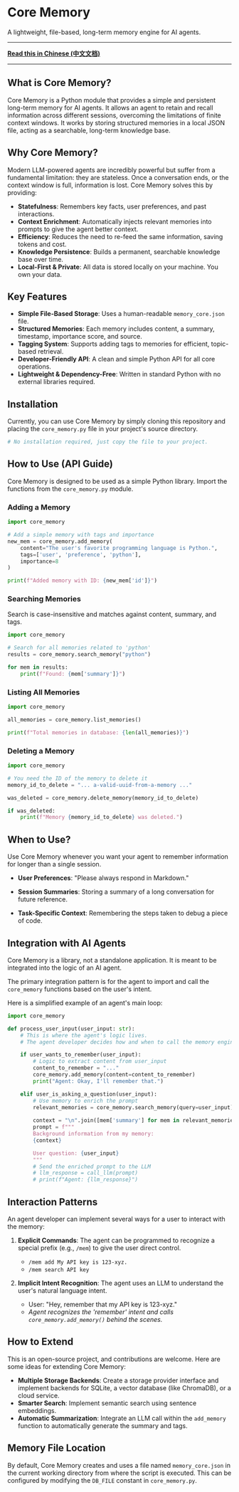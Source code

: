 # Core Memory

A lightweight, file-based, long-term memory engine for AI agents.

---

**[Read this in Chinese (中文文档)](README_zh.md)**

---

## What is Core Memory?

Core Memory is a Python module that provides a simple and persistent long-term memory for AI agents. It allows an agent to retain and recall information across different sessions, overcoming the limitations of finite context windows. It works by storing structured memories in a local JSON file, acting as a searchable, long-term knowledge base.

## Why Core Memory?

Modern LLM-powered agents are incredibly powerful but suffer from a fundamental limitation: they are stateless. Once a conversation ends, or the context window is full, information is lost. Core Memory solves this by providing:

-   **Statefulness**: Remembers key facts, user preferences, and past interactions.
-   **Context Enrichment**: Automatically injects relevant memories into prompts to give the agent better context.
-   **Efficiency**: Reduces the need to re-feed the same information, saving tokens and cost.
-   **Knowledge Persistence**: Builds a permanent, searchable knowledge base over time.
-   **Local-First & Private**: All data is stored locally on your machine. You own your data.

## Key Features

-   **Simple File-Based Storage**: Uses a human-readable `memory_core.json` file.
-   **Structured Memories**: Each memory includes content, a summary, timestamp, importance score, and source.
-   **Tagging System**: Supports adding tags to memories for efficient, topic-based retrieval.
-   **Developer-Friendly API**: A clean and simple Python API for all core operations.
-   **Lightweight & Dependency-Free**: Written in standard Python with no external libraries required.

## Installation

Currently, you can use Core Memory by simply cloning this repository and placing the `core_memory.py` file in your project's source directory.

```bash
# No installation required, just copy the file to your project.
```

## How to Use (API Guide)

Core Memory is designed to be used as a simple Python library. Import the functions from the `core_memory.py` module.

### Adding a Memory

```python
import core_memory

# Add a simple memory with tags and importance
new_mem = core_memory.add_memory(
    content="The user's favorite programming language is Python.",
    tags=['user', 'preference', 'python'],
    importance=8
)

print(f"Added memory with ID: {new_mem['id']}")
```

### Searching Memories

Search is case-insensitive and matches against content, summary, and tags.

```python
import core_memory

# Search for all memories related to 'python'
results = core_memory.search_memory("python")

for mem in results:
    print(f"Found: {mem['summary']}")
```

### Listing All Memories

```python
import core_memory

all_memories = core_memory.list_memories()

print(f"Total memories in database: {len(all_memories)}")
```

### Deleting a Memory

```python
import core_memory

# You need the ID of the memory to delete it
memory_id_to_delete = "... a-valid-uuid-from-a-memory ..."

was_deleted = core_memory.delete_memory(memory_id_to_delete)

if was_deleted:
    print(f"Memory {memory_id_to_delete} was deleted.")
```

## When to Use?

Use Core Memory whenever you want your agent to remember information for longer than a single session. 

-   **User Preferences**: "Please always respond in Markdown."

-   **Session Summaries**: Storing a summary of a long conversation for future reference.
-   **Task-Specific Context**: Remembering the steps taken to debug a piece of code.

## Integration with AI Agents

Core Memory is a library, not a standalone application. It is meant to be integrated into the logic of an AI agent.

The primary integration pattern is for the agent to import and call the `core_memory` functions based on the user's intent.

Here is a simplified example of an agent's main loop:

```python
import core_memory

def process_user_input(user_input: str):
    # This is where the agent's logic lives.
    # The agent developer decides how and when to call the memory engine.

    if user_wants_to_remember(user_input):
        # Logic to extract content from user_input
        content_to_remember = "..."
        core_memory.add_memory(content=content_to_remember)
        print("Agent: Okay, I'll remember that.")

    elif user_is_asking_a_question(user_input):
        # Use memory to enrich the prompt
        relevant_memories = core_memory.search_memory(query=user_input)
        
        context = "\n".join([mem['summary'] for mem in relevant_memories])
        prompt = f"""
        Background information from my memory:
        {context}

        User question: {user_input}
        """
        # Send the enriched prompt to the LLM
        # llm_response = call_llm(prompt)
        # print(f"Agent: {llm_response}")
```

## Interaction Patterns

An agent developer can implement several ways for a user to interact with the memory:

1.  **Explicit Commands**: The agent can be programmed to recognize a special prefix (e.g., `/mem`) to give the user direct control.
    -   `/mem add My API key is 123-xyz.`
    -   `/mem search API key`

2.  **Implicit Intent Recognition**: The agent uses an LLM to understand the user's natural language intent.
    -   User: "Hey, remember that my API key is 123-xyz."
    -   *Agent recognizes the 'remember' intent and calls `core_memory.add_memory()` behind the scenes.*

## How to Extend

This is an open-source project, and contributions are welcome. Here are some ideas for extending Core Memory:

-   **Multiple Storage Backends**: Create a storage provider interface and implement backends for SQLite, a vector database (like ChromaDB), or a cloud service.
-   **Smarter Search**: Implement semantic search using sentence embeddings.
-   **Automatic Summarization**: Integrate an LLM call within the `add_memory` function to automatically generate the summary and tags.

## Memory File Location

By default, Core Memory creates and uses a file named `memory_core.json` in the current working directory from where the script is executed. This can be configured by modifying the `DB_FILE` constant in `core_memory.py`.


